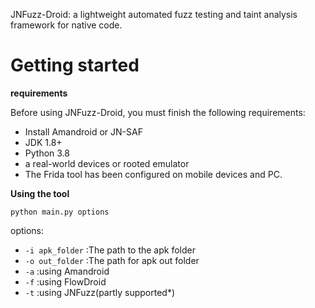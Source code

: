 JNFuzz-Droid: a lightweight automated fuzz testing and taint analysis framework for native code.

# Getting started


**requirements**

Before using JNFuzz-Droid, you must finish the following requirements:
+ Install Amandroid or JN-SAF
+ JDK 1.8+
+ Python 3.8
+ a real-world devices or rooted emulator
+ The Frida tool has been configured on mobile devices and PC.


**Using the tool**

```
python main.py options
```
options:
+ `-i apk_folder` :The path to the apk folder
+ `-o out_folder` :The path for apk out folder
+ `-a` :using Amandroid
+ `-f` :using FlowDroid
+ `-t` :using JNFuzz(partly supported*)
